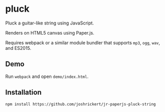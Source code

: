 pluck
=====

Pluck a guitar-like string using JavaScript.

Renders on HTML5 canvas using Paper.js.

Requires webpack or a similar module bundler that supports `mp3`, `ogg`, `wav`, and ES2015.

Demo
----
Run `webpack` and open `demo/index.html`.

Installation
------------

```shell
npm install https://github.com/joshrickert/jr-paperjs-pluck-string
```

